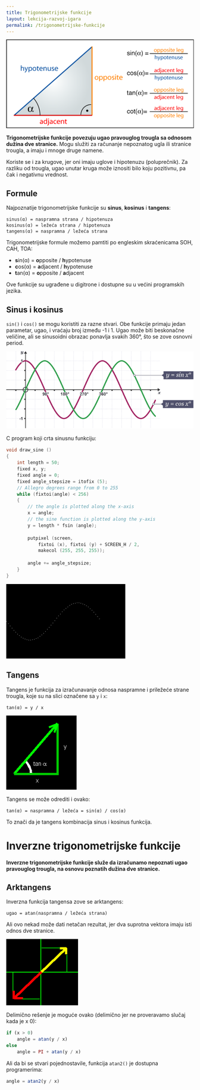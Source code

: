 ```yaml
---
title: Trigonometrijske funkcije
layout: lekcija-razvoj-igara
permalink: /trigonometrijske-funkcije
---
```


![trigonometrijske-funkcije](/images/razvoj-igara/trigonometrijske-funkcije.png)

**Trigonometrijske funkcije povezuju ugao pravouglog trougla sa odnosom dužina dve stranice.** Mogu služiti za računanje nepoznatog ugla ili stranice trougla, a imaju i mnoge druge namene.

Koriste se i za krugove, jer oni imaju uglove i hipotenuzu (poluprečnik). Za razliku od trougla, ugao unutar kruga može iznositi bilo koju pozitivnu, pa čak i negativnu vrednost.

## Formule 

Najpoznatije trigonometrijske funkcije su **sinus**, **kosinus** i **tangens**:

```
sinus(α) = naspramna strana / hipotenuza  
kosinus(α) = ležeća strana / hipotenuza  
tangens(α) = naspramna / ležeća strana
```

Trigonometrijske formule možemo pamtiti po engleskim skraćenicama SOH, CAH, TOA:

* **s**in(α) = **o**pposite / **h**ypotenuse
* **c**os(α) = **a**djacent / **h**ypotenuse
* **t**an(α) = **o**pposite / **a**djacent

Ove funkcije su ugrađene u digitrone i dostupne su u većini programskih jezika.

## Sinus i kosinus

`sin()` i `cos()` se mogu koristiti za razne stvari. Obe funkcije primaju jedan parametar, ugao, i vraćaju broj između -1 i 1. Ugao može biti beskonačne veličine, ali se sinusoidni obrazac ponavlja svakih 360°, što se zove osnovni period.

![sinus-kosinus-graf.png](/images/razvoj-igara/sinus-kosinus-graf.png)

C program koji crta sinusnu funkciju:

```c
void draw_sine ()
{
    int length = 50;
    fixed x, y;
    fixed angle = 0;
    fixed angle_stepsize = itofix (5);
    // Allegro degrees range from 0 to 255
    while (fixtoi(angle) < 256)
    {
        // the angle is plotted along the x-axis
        x = angle;
        // the sine function is plotted along the y-axis
        y = length * fsin (angle);

        putpixel (screen,
            fixtoi (x), fixtoi (y) + SCREEN_H / 2,
            makecol (255, 255, 255));

        angle += angle_stepsize;
    }
}
```

![](/images/razvoj-igara/sine.gif)

## Tangens

Tangens je funkcija za izračunavanje odnosa naspramne i priležeće strane trougla, koje su na slici označene sa `y` i `x`:

```
tan(α) = y / x
```

![](/images/razvoj-igara/tan.gif)

Tangens se može odrediti i ovako:

```
tan(α) = naspramna / ležeća = sin(α) / cos(α)
```

To znači da je tangens kombinacija sinus i kosinus funkcija. 

<script async src="//jsfiddle.net/mudroljub/c10hjzqe/embed/result/"></script>

# Inverzne trigonometrijske funkcije

**Inverzne trigonometrijske funkcije služe da izračunamo nepoznati ugao pravouglog trougla, na osnovu poznatih dužina dve stranice.**

## Arktangens

Inverzna funkcija tangensa zove se arktangens:

```
ugao = atan(naspramna / ležeća strana)
```

Ali ovo nekad može dati netačan rezultat, jer dva suprotna vektora imaju isti odnos dve stranice.

![](/images/razvoj-igara/suprotni-vektori.gif)

Delimično rešenje je moguće ovako (delimično jer ne proveravamo slučaj kada je x 0):

```js
if (x > 0)
    angle = atan(y / x)
else
    angle = PI + atan(y / x)
```

Ali da bi se stvari pojednostavile, funkcija `atan2()` je dostupna programerima:

```js
angle = atan2(y / x)
```

